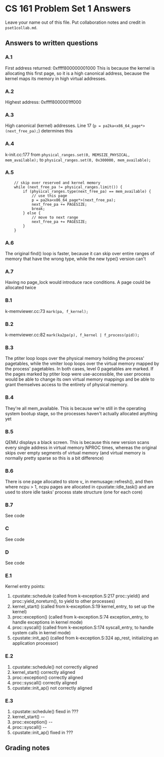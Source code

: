 CS 161 Problem Set 1 Answers
============================
Leave your name out of this file. Put collaboration notes and credit in
`pset1collab.md`.

Answers to written questions
----------------------------

### A.1
First address returned: 0xffff800000001000
This is because the kernel is allocating this first page, so it is a high canonical address, because the kernel maps its memory in high virtual addresses.

### A.2
Highest address: 0xffff8000001ff000

### A.3
High canonical (kernel) addresses. Line 17 (`p = pa2ka<x86_64_page*>(next_free_pa);`) determines this

### A.4
k-init.cc:177 from `physical_ranges.set(0, MEMSIZE_PHYSICAL, mem_available);` to `physical_ranges.set(0, 0x300000, mem_available);`

### A.5
```
    // skip over reserved and kernel memory
    while (next_free_pa != physical_ranges.limit()) {
        if (physical_ranges.type(next_free_pa) == mem_available) {
            // use this page
            p = pa2ka<x86_64_page*>(next_free_pa);
            next_free_pa += PAGESIZE;
            break;
        } else {
            // move to next range
            next_free_pa += PAGESIZE;
        }
    }
```

### A.6
The original find() loop is faster, because it can skip over entire ranges of memory that have the wrong type, while the new type() version can't

### A.7
Having no page_lock would introduce race conditions. A page could be allocated twice

### B.1
k-memviewer.cc:73 `mark(pa, f_kernel);`

### B.2
k-memviewer.cc:82 `mark(ka2pa(p), f_kernel | f_process(pid));`

### B.3
The ptiter loop loops over the physical memory holding the process' pagetables, while the vmiter loop loops over the virtual memory mapped by the process' pagetables. In both cases, level 0 pagetables are marked. If the pages marked by ptiter loop were use-accessible, the user process would be able to change its own virtual memory mappings and be able to grant themselves access to the entirety of physical memory.

### B.4
They're all mem_available. This is because we're still in the operating system bootup stage, so the processes haven't actually allocated anything yet

### B.5
QEMU displays a black screen. This is because this new version scans every single address in virtual memory NPROC times, whereas the original skips over empty segments of virtual memory (and virtual memory is normally pretty sparse so this is a bit difference)

### B.6
There is one page allocated to store v_ in memusage::refresh(), and then where ncpu > 1, ncpu pages are allocated in cpustate::idle_task() and are used to store idle tasks' process state structure (one for each core)

### B.7
See code

### C
See code

### D
See code

### E.1
Kernel entry points:

1. cpustate::schedule (called from k-exception.S:217 proc::yield() and proc::yield_noreturn(), to yield to other processes)
2. kernel_start() (called from k-exception.S:19 kernel_entry, to set up the kernel)
3. proc::exception() (called from k-exception.S:74 exception_entry, to handle exceptions in kernel mode)
4. proc::syscall() (called from k-exception.S:174 syscall_entry, to handle system calls in kernel mode)
5. cpustate::init_ap() (called from k-exception.S:324 ap_rest, initializing an application processor)

### E.2

1. cpustate::schedule() not correctly aligned
2. kernel_start() correctly aligned
3. proc::exception() correctly aligned
4. proc::syscall() correctly aligned
5. cpustate::init_ap() not correctly aligned

### E.3

1. cpustate::schedule() fiexd in ???
2. kernel_start() --
3. proc::exception() --
4. proc::syscall() --
5. cpustate::init_ap() fixed in ???

Grading notes
-------------
